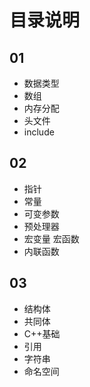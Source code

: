 # 目录说明

## 01

- 数据类型
- 数组
- 内存分配
- 头文件
- include

## 02

- 指针
- 常量
- 可变参数
- 预处理器
- 宏变量 宏函数
- 内联函数

## 03

- 结构体
- 共同体
- C++基础
- 引用
- 字符串
- 命名空间